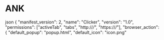 # ANK

json
{
    "manifest_version": 2,
    "name": "Clicker",
    "version": "1.0",
"permissions": ["activeTab", "tabs", "http://*/*", "https://*/*"], 
    "browser_action": { 
        "default_popup": "popup.html", 
        "default_icon": "icon.png" 
